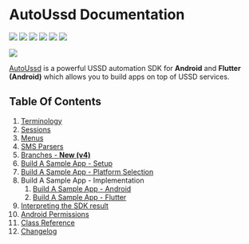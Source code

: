 # AutoUssd Documentation

![](https://img.shields.io/badge/version-4.0.0-blue) ![](https://img.shields.io/badge/platform-android%20|%20flutter--android-brightgreen) ![](https://img.shields.io/badge/min--sdk--version-26%20%28Android%208%29-brightgreen) ![](https://img.shields.io/badge/gradle-7.1.3-brightgreen) ![](https://img.shields.io/badge/kotlin--gradle--plugin-1.6.21-brightgreen) ![](https://img.shields.io/badge/min--flutter--version-2.5.3-blue)

![](./assets/logo-seo.png)

[AutoUssd](https://autoussd.com) is a powerful USSD automation SDK for **Android** and **Flutter (Android)** which allows you to build apps on top of USSD services.



## Table Of Contents

1. [Terminology](./01.Terminology.md)
2. [Sessions](./02.Sessions.md)
3. [Menus](./03.Menus.md)
4. [SMS Parsers](./04.Parsers.md)
5. [Branches - **New (v4)**](./05.Branches.md)
6. [Build A Sample App - Setup](./06.Build-Sample-App-Setup.md)
7. [Build A Sample App - Platform Selection](./07.Build-Sample-App-Platforms.md)
8. Build A Sample App - Implementation
   1. [Build A Sample App - Android](./08.Build-Sample-App-Android.md)
   3. [Build A Sample App - Flutter](./08.Build-Sample-App-Flutter.md)
9. [Interpreting the SDK result](./09.Interpreting-SDK-Result.md)
10. [Android Permissions](10.Android-Permissions.md)
11. [Class Reference](11.Class-Reference.md)
12. [Changelog](12.Changelog.md)

